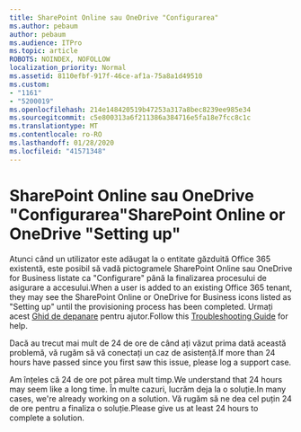 ```yaml
---
title: SharePoint Online sau OneDrive "Configurarea"
ms.author: pebaum
author: pebaum
ms.audience: ITPro
ms.topic: article
ROBOTS: NOINDEX, NOFOLLOW
localization_priority: Normal
ms.assetid: 8110efbf-917f-46ce-af1a-75a8a1d49510
ms.custom:
- "1161"
- "5200019"
ms.openlocfilehash: 214e148420519b47253a317a8bec8239ee985e34
ms.sourcegitcommit: c5e800313a6f211386a384716e5fa18e7fcc8c1c
ms.translationtype: MT
ms.contentlocale: ro-RO
ms.lasthandoff: 01/28/2020
ms.locfileid: "41571348"
---
```

# <a name="sharepoint-online-or-onedrive-setting-up"></a><span data-ttu-id="4ef16-102">SharePoint Online sau OneDrive "Configurarea"</span><span class="sxs-lookup"><span data-stu-id="4ef16-102">SharePoint Online or OneDrive "Setting up"</span></span>

<span data-ttu-id="4ef16-103">Atunci când un utilizator este adăugat la o entitate găzduită Office 365 existentă, este posibil să vadă pictogramele SharePoint Online sau OneDrive for Business listate ca "Configurare" până la finalizarea procesului de asigurare a accesului.</span><span class="sxs-lookup"><span data-stu-id="4ef16-103">When a user is added to an existing Office 365 tenant, they may see the SharePoint Online or OneDrive for Business icons listed as "Setting up" until the provisioning process has been completed.</span></span>
<span data-ttu-id="4ef16-104">Urmați acest [Ghid de depanare](https://docs.microsoft.com/sharepoint/support/sites/troubleshooting-guide-for-sites-stopped-at-provisioning) pentru ajutor.</span><span class="sxs-lookup"><span data-stu-id="4ef16-104">Follow this [Troubleshooting Guide](https://docs.microsoft.com/sharepoint/support/sites/troubleshooting-guide-for-sites-stopped-at-provisioning) for help.</span></span>

<span data-ttu-id="4ef16-105">Dacă au trecut mai mult de 24 de ore de când ați văzut prima dată această problemă, vă rugăm să vă conectați un caz de asistență.</span><span class="sxs-lookup"><span data-stu-id="4ef16-105">If more than 24 hours have passed since you first saw this issue, please log a support case.</span></span>

<span data-ttu-id="4ef16-106">Am înțeles că 24 de ore pot părea mult timp.</span><span class="sxs-lookup"><span data-stu-id="4ef16-106">We understand that 24 hours may seem like a long time.</span></span> <span data-ttu-id="4ef16-107">În multe cazuri, lucrăm deja la o soluție.</span><span class="sxs-lookup"><span data-stu-id="4ef16-107">In many cases, we're already working on a solution.</span></span> <span data-ttu-id="4ef16-108">Vă rugăm să ne dea cel puțin 24 de ore pentru a finaliza o soluție.</span><span class="sxs-lookup"><span data-stu-id="4ef16-108">Please give us at least 24 hours to complete a solution.</span></span>
